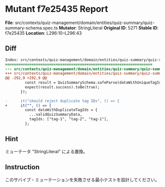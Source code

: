 # Mutant f7e25435 Report

**File**: src/contexts/quiz-management/domain/entities/quiz-summary/quiz-summary-schema.spec.ts
**Mutator**: StringLiteral
**Original ID**: 5271
**Stable ID**: f7e25435
**Location**: L296:10–L296:43

## Diff

```diff
Index: src/contexts/quiz-management/domain/entities/quiz-summary/quiz-summary-schema.spec.ts
===================================================================
--- src/contexts/quiz-management/domain/entities/quiz-summary/quiz-summary-schema.spec.ts	original
+++ src/contexts/quiz-management/domain/entities/quiz-summary/quiz-summary-schema.spec.ts	mutated #5271
@@ -292,9 +292,9 @@
         const result = QuizSummarySchema.safeParse(dataWithUniqueTagIds);
         expect(result.success).toBe(true);
       });
 
-      it("should reject duplicate tag IDs", () => {
+      it("", () => {
         const dataWithDuplicateTagIds = {
           ...validQuizSummaryData,
           tagIds: ["tag-1", "tag-2", "tag-1"],
         };
```

## Hint

ミューテータ "StringLiteral" による置換。

## Instruction

このサバイブ・ミューテーションを失敗させる最小テストを設計してください。
